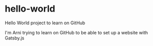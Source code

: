 # hello-world
Hello World project to learn on GitHub

I'm Arni trying to learn on GitHub to be able to set up a website with Gatsby.js
